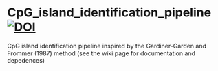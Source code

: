 # CpG_island_identification_pipeline  [![DOI](https://zenodo.org/badge/DOI/10.5281/zenodo.4067190.svg)](https://doi.org/10.5281/zenodo.4067190)

                                                   
CpG island identification pipeline inspired by the  Gardiner-Garden and Frommer (1987) method (see the wiki page for documentation and depedences)
